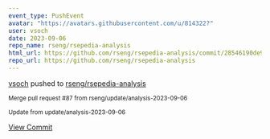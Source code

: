 ```yaml
---
event_type: PushEvent
avatar: "https://avatars.githubusercontent.com/u/814322?"
user: vsoch
date: 2023-09-06
repo_name: rseng/rsepedia-analysis
html_url: https://github.com/rseng/rsepedia-analysis/commit/28546190de93d78734f32992fd20ddfd66b10552
repo_url: https://github.com/rseng/rsepedia-analysis
---
```


<a href='https://github.com/vsoch' target='_blank'>vsoch</a> pushed to <a href='https://github.com/rseng/rsepedia-analysis' target='_blank'>rseng/rsepedia-analysis</a>

<small>Merge pull request #87 from rseng/update/analysis-2023-09-06

Update from update/analysis-2023-09-06</small>

<a href='https://github.com/rseng/rsepedia-analysis/commit/28546190de93d78734f32992fd20ddfd66b10552' target='_blank'>View Commit</a>